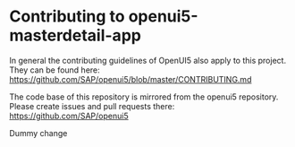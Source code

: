 # Contributing to openui5-masterdetail-app

In general the contributing guidelines of OpenUI5 also apply to this project. They can be found here:  
https://github.com/SAP/openui5/blob/master/CONTRIBUTING.md

The code base of this repository is mirrored from the openui5 repository. 
Please create issues and pull requests there:
https://github.com/SAP/openui5

Dummy change
